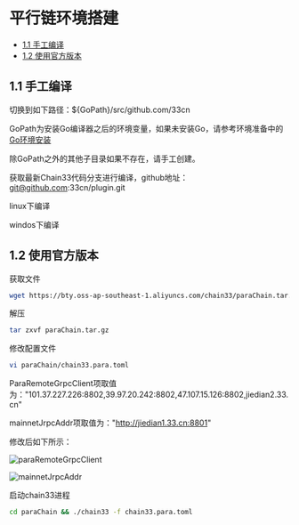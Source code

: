 # 平行链环境搭建

<!-- TOC -->

- [1.1 手工编译](#11-手工编译)
- [1.2 使用官方版本](#12-使用官方版本)

<!-- /TOC -->

## 1.1 手工编译
切换到如下路径：${GoPath}/src/github.com/33cn

GoPath为安装Go编译器之后的环境变量，如果未安装Go，请参考环境准备中的[Go环境安装](https://chain.33.cn/document/81#1.1%20Go%20%E7%8E%AF%E5%A2%83%E5%AE%89%E8%A3%85)

除GoPath之外的其他子目录如果不存在，请手工创建。

获取最新Chain33代码分支进行编译，github地址：git@github.com:33cn/plugin.git

linux下编译

windos下编译



## 1.2 使用官方版本

获取文件
```bash 
wget https://bty.oss-ap-southeast-1.aliyuncs.com/chain33/paraChain.tar.gz
```

解压
```bash
tar zxvf paraChain.tar.gz
```

修改配置文件

```bash
vi paraChain/chain33.para.toml
```


ParaRemoteGrpcClient项取值为："101.37.227.226:8802,39.97.20.242:8802,47.107.15.126:8802,jiedian2.33.cn"

mainnetJrpcAddr项取值为："http://jiedian1.33.cn:8801"


修改后如下所示：

![paraRemoteGrpcClient](https://github.com/lynAzrael/L/blob/master/share/img/paraRemoteGrpcClient.png)

![mainnetJrpcAddr](https://github.com/lynAzrael/L/blob/master/share/img/mainnetJrpcAddr.png)

启动chain33进程

```bash
cd paraChain && ./chain33 -f chain33.para.toml
```
